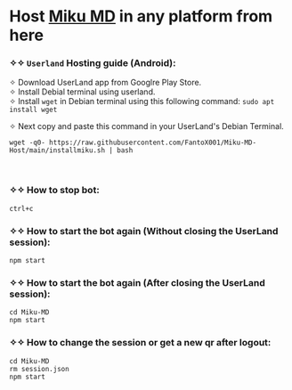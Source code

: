 # Host [Miku MD](https://github.com/FantoX001/Miku-MD) in any platform from here

### ✧✧ `Userland` Hosting guide (Android):

✧ Download UserLand app from Googlre Play Store. <br>
✧ Install Debial terminal using userland. <br>
✧ Install `wget` in Debian terminal using this following command: `sudo apt install wget` <br>

✧ Next copy and paste this command in your UserLand's Debian Terminal. <br>
```
wget -q0- https://raw.githubusercontent.com/FantoX001/Miku-MD-Host/main/installmiku.sh | bash
```
<br>

### ✧✧ How to stop bot:
```
ctrl+c
```

### ✧✧ How to start the bot again (Without closing the UserLand session):
```
npm start
```

### ✧✧ How to start the bot again (After closing the UserLand session):
```
cd Miku-MD
npm start
```

### ✧✧ How to change the session or get a new qr after logout:
```
cd Miku-MD
rm session.json
npm start
```

